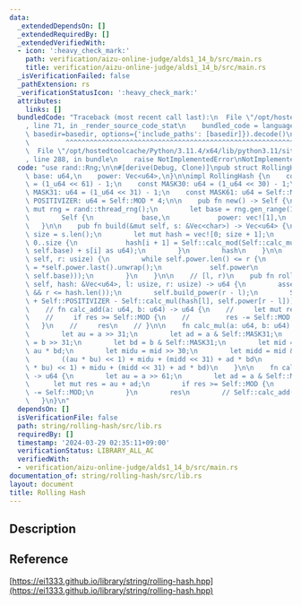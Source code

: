 ```yaml
---
data:
  _extendedDependsOn: []
  _extendedRequiredBy: []
  _extendedVerifiedWith:
  - icon: ':heavy_check_mark:'
    path: verification/aizu-online-judge/alds1_14_b/src/main.rs
    title: verification/aizu-online-judge/alds1_14_b/src/main.rs
  _isVerificationFailed: false
  _pathExtension: rs
  _verificationStatusIcon: ':heavy_check_mark:'
  attributes:
    links: []
  bundledCode: "Traceback (most recent call last):\n  File \"/opt/hostedtoolcache/Python/3.11.4/x64/lib/python3.11/site-packages/onlinejudge_verify/documentation/build.py\"\
    , line 71, in _render_source_code_stat\n    bundled_code = language.bundle(stat.path,\
    \ basedir=basedir, options={'include_paths': [basedir]}).decode()\n          \
    \         ^^^^^^^^^^^^^^^^^^^^^^^^^^^^^^^^^^^^^^^^^^^^^^^^^^^^^^^^^^^^^^^^^^^^^^^^^^^^^^^^^\n\
    \  File \"/opt/hostedtoolcache/Python/3.11.4/x64/lib/python3.11/site-packages/onlinejudge_verify/languages/rust.py\"\
    , line 288, in bundle\n    raise NotImplementedError\nNotImplementedError\n"
  code: "use rand::Rng;\n\n#[derive(Debug, Clone)]\npub struct RollingHash {\n   \
    \ base: u64,\n    power: Vec<u64>,\n}\n\nimpl RollingHash {\n    const MOD: u64\
    \ = (1_u64 << 61) - 1;\n    const MASK30: u64 = (1_u64 << 30) - 1;\n    const\
    \ MASK31: u64 = (1_u64 << 31) - 1;\n    const MASK61: u64 = Self::MOD;\n    const\
    \ POSITIVIZER: u64 = Self::MOD * 4;\n\n    pub fn new() -> Self {\n        let\
    \ mut rng = rand::thread_rng();\n        let base = rng.gen_range(1..Self::MOD);\n\
    \        Self {\n            base,\n            power: vec![1],\n        }\n \
    \   }\n\n    pub fn build(&mut self, s: &Vec<char>) -> Vec<u64> {\n        let\
    \ size = s.len();\n        let mut hash = vec![0; size + 1];\n        for i in\
    \ 0..size {\n            hash[i + 1] = Self::calc_mod(Self::calc_mul(hash[i],\
    \ self.base) + s[i] as u64);\n        }\n        hash\n    }\n\n    fn build_power(&mut\
    \ self, r: usize) {\n        while self.power.len() <= r {\n            let val\
    \ = *self.power.last().unwrap();\n            self.power\n                .push(Self::calc_mod(Self::calc_mul(val,\
    \ self.base)));\n        }\n    }\n\n    // [l, r)\n    pub fn rolling_hash(&mut\
    \ self, hash: &Vec<u64>, l: usize, r: usize) -> u64 {\n        assert!(l <= r\
    \ && r <= hash.len());\n        self.build_power(r - l);\n        Self::calc_mod(hash[r]\
    \ + Self::POSITIVIZER - Self::calc_mul(hash[l], self.power[r - l]))\n    }\n\n\
    \    // fn calc_add(a: u64, b: u64) -> u64 {\n    //     let mut res = a + b;\n\
    \    //     if res >= Self::MOD {\n    //         res -= Self::MOD;\n    //  \
    \   }\n    //     res\n    // }\n\n    fn calc_mul(a: u64, b: u64) -> u64 {\n\
    \        let au = a >> 31;\n        let ad = a & Self::MASK31;\n        let bu\
    \ = b >> 31;\n        let bd = b & Self::MASK31;\n        let mid = ad * bu +\
    \ au * bd;\n        let midu = mid >> 30;\n        let midd = mid & Self::MASK30;\n\
    \        ((au * bu) << 1) + midu + (midd << 31) + ad * bd\n        // Self::calc_mod(((au\
    \ * bu) << 1) + midu + (midd << 31) + ad * bd)\n    }\n\n    fn calc_mod(a: u64)\
    \ -> u64 {\n        let au = a >> 61;\n        let ad = a & Self::MASK61;\n  \
    \      let mut res = au + ad;\n        if res >= Self::MOD {\n            res\
    \ -= Self::MOD;\n        }\n        res\n        // Self::calc_add(au, ad)\n \
    \   }\n}\n"
  dependsOn: []
  isVerificationFile: false
  path: string/rolling-hash/src/lib.rs
  requiredBy: []
  timestamp: '2024-03-29 02:35:11+09:00'
  verificationStatus: LIBRARY_ALL_AC
  verifiedWith:
  - verification/aizu-online-judge/alds1_14_b/src/main.rs
documentation_of: string/rolling-hash/src/lib.rs
layout: document
title: Rolling Hash
---
```


## Description

## Reference

[https://ei1333.github.io/library/string/rolling-hash.hpp](https://ei1333.github.io/library/string/rolling-hash.hpp)
